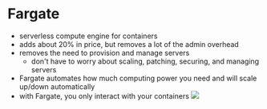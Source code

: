 
# Fargate
- serverless compute engine for containers
- adds about 20% in price, but removes a lot of the admin overhead
- removes the need to provision and manage servers
	- don't have to worry about scaling, patching, securing, and managing servers
- Fargate automates how much computing power you need and will scale up/down automatically
- with Fargate, you only interact with your containers
![](/assets/images/2021-03-08-21-25-27.png)
